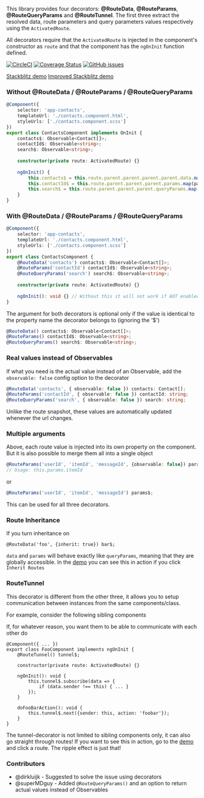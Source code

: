 This library provides four decorators: **@RouteData**, **@RouteParams**, **@RouteQueryParams** and **@RouteTunnel**. The first three 
extract the resolved data, route parameters and query parameters values respectively using the `ActivatedRoute`. 

All decorators require that the `ActivatedRoute` is injected in the component's constructor as `route` and
that the component has the `ngOnInit` function defined. 

[![CircleCI](https://circleci.com/gh/scaljeri/angular-route-xxl.svg?style=svg)](https://circleci.com/gh/scaljeri/angular-route-xxl)
[![Coverage Status](https://coveralls.io/repos/github/scaljeri/angular-route-xxl/badge.svg?branch=multiple-values)](https://coveralls.io/github/scaljeri/angular-route-xxl?branch=multiple-values)
[![GitHub issues](https://img.shields.io/github/issues/scaljeri/angular-route-xxl.svg?style=plastic)](https://github.com/scaljeri/angular-route-xxl/issues)

[Stackblitz demo](https://stackblitz.com/edit/angular-dtexzt)
[Improved Stackblitz demo](https://stackblitz.com/edit/angular-route-xxl?file=app%2Ffoo-bar%2Ffoo-bar.component.ts)

### Without @RouteData / @RouteParams / @RouteQueryParams

```typescript
@Component({
    selector: 'app-contacts',
    templateUrl: './contacts.component.html',
    styleUrls: ['./contacts.component.scss']
})
export class ContactsComponent implements OnInit {
    contacts$: Observable<Contact[]>;
    contactId$: Observable<string>;
    search$: Observable<string>;
    
    constructor(private route: ActivatedRoute) {}
    
    ngOnInit() {
        this.contacts$ = this.route.parent.parent.parent.parent.data.map(data => data['contacts']);
        this.contactId$ = this.route.parent.parent.parent.params.map(params => params['contactId']);
        this.search$ = this.route.parent.parent.parent.queryParams.map(queryParams => queryParams['search']);
    }
}
```

### With @RouteData / @RouteParams / @RouteQueryParams

```typescript
@Component({
    selector: 'app-contacts',
    templateUrl: './contacts.component.html',
    styleUrls: ['./contacts.component.scss']
})
export class ContactsComponent {
    @RouteData('contacts') contacts$: Observable<Contact[]>;
    @RouteParams('contactId') contactId$: Observable<string>;
    @RouteQueryParams('search') search$: Observable<string>;
    
    constructor(private route: ActivatedRoute) {}
    
    ngOnInit(): void {} // Without this it will not work if AOT enabled
}
```

The argument for both decorators is optional only if the value is identical to the property name 
the decorator belongs to (ignoring the '$')

```typescript
@RouteData() contacts$: Observable<Contact[]>;
@RouteParams() contactId$: Observable<string>;
@RouteQueryParams() search$: Observable<string>;
```

### Real values instead of Observables 

If what you need is the actual value instead of an Observable, add the `observable: false` config option
to the decorator

```typescript
@RouteData('contacts', { observable: false }) contacts: Contact[];
@RouteParams('contactId', { observable: false }) contactId: string;
@RouteQueryParams('search', { observable: false }) search: string;
```

Unlike the route snapshot, these values are automatically updated whenever the url changes.

### Multiple arguments
Above, each route value is injected into its own property on the component. But it is also possible
to merge them all into a single object

```typescript
@RouteParams('userId', 'itemId', 'messageId', {observable: false}) params;
// Usage: this.params.itemId   
```

or

```typescript
@RouteParams('userId', 'itemId', 'messageId') params$; 
```

This can be used for all three decorators.

### Route Inheritance
If you turn inheritance on

    @RouteData('foo', {inherit: true}) bar$;
    
`data` and `params` will behave exactly like `queryParams`, meaning that they
are globally accessible. In the [demo](https://stackblitz.com/edit/angular-route-xxl?file=app%2Ffoo-bar%2Ffoo-bar.component.ts)
you can see this in action if you click `Inherit Routes`

### RouteTunnel
This decorator is different from the other three, it allows you to setup communication between instances from the same 
components/class.

For example, consider the following sibling components

   <app-foo></app-foo>
   <app-foo></app-foo>
   
If, for whatever reason, you want them to be able to communicate with each other do

    @Component({ ... })
    export class FooComponent implements ngOnInit {
        @RouteTunnel() tunnel$;
        
        constructor(private route: ActivatedRoute) {}
        
        ngOnInit(): void {
            this.tunnel$.subscribe(data => {
                if (data.sender !== this) { ... }
            });
        }
        
        doFooBarAction(): void {
            this.tunnel$.next({sender: this, action: 'foobar'});
        }
    }

The tunnel-decorator is not limited to sibling components only, it can also go straight through routes!
If you want to see this in action, go to the [demo](https://stackblitz.com/edit/angular-route-xxl?file=app%2Ffoo-bar%2Ffoo-bar.component.ts)
and click a route. The ripple effect is just that!

### Contributors
   + @dirkluijk - Suggested to solve the issue using decorators
   + @superMDguy - Added `@RouteQueryParams()` and an option to return actual values instead of Observables

